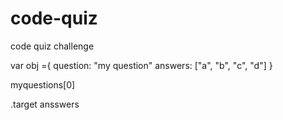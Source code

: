 # code-quiz
code quiz challenge

<!-- 5 questions -->
var obj ={
    question: "my question"
    answers: ["a", "b", "c", "d"]
}

myquestions[0] 

.target ansswers

